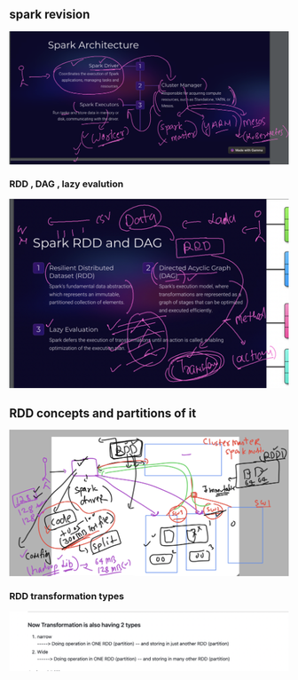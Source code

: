 ## spark revision 

<img src="rev1.png">

### RDD , DAG , lazy evalution 

<img src="rev2.png">

## RDD concepts and partitions of it 

<img src="rdd1.png">

### RDD transformation types 

<img src="rdd2.png">

